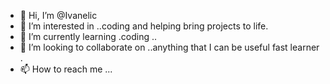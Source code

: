 - 👋 Hi, I’m @Ivanelic
- 👀 I’m interested in ..coding and helping bring projects to life.
- 🌱 I’m currently learning .coding ..
- 💞️ I’m looking to collaborate on ..anything that I can be useful fast learner .
- 📫 How to reach me ...

<!---
Ivanelic/Ivanelic is a ✨ special ✨ repository because its `README.md` (this file) appears on your GitHub profile.
You can click the Preview link to take a look at your changes.
--->
